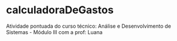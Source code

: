 # calculadoraDeGastos
Atividade pontuada do curso técnico: Análise e Desenvolvimento de Sistemas - Módulo III com a prof: Luana
